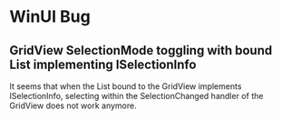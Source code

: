# WinUI Bug
## GridView SelectionMode toggling with bound List implementing ISelectionInfo

It seems that when the List bound to the GridView implements ISelectionInfo, selecting within the SelectionChanged handler of the GridView does not work anymore.
